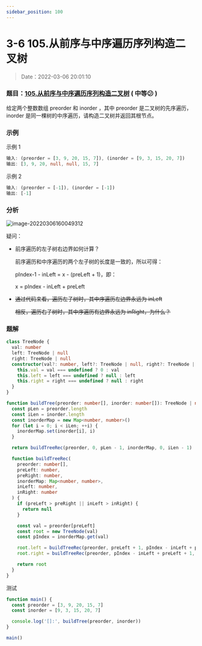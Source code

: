 ```yaml
---
sidebar_position: 100
---
```


# 3-6 105.从前序与中序遍历序列构造二叉树

> Date：2022-03-06 20:01:10

### 题目：[105.从前序与中序遍历序列构造二叉树](https://leetcode-cn.com/problems/construct-binary-tree-from-preorder-and-inorder-traversal/) ( 中等:confused: )

给定两个整数数组 preorder 和 inorder ，其中 preorder 是二叉树的先序遍历， inorder 是同一棵树的中序遍历，请构造二叉树并返回其根节点。

### 示例

示例 1

```ts
输入: (preorder = [3, 9, 20, 15, 7]), (inorder = [9, 3, 15, 20, 7])
输出: [3, 9, 20, null, null, 15, 7]
```

示例 2

```ts
输入: (preorder = [-1]), (inorder = [-1])
输出: [-1]
```

### 分析

![image-20220306160049312](https://cdn.gincool.com//img/image-20220306160049312.png)

疑问：

- 前序遍历的左子树右边界如何计算？

  前序遍历和中序遍历的两个左子树的长度是一致的，所以可得：

  pIndex-1 - inLeft = x - (preLeft + 1)，即：

  x = pIndex - inLeft + preLeft

- ~~通过代码来看，遍历左子树时，其中序遍历左边界永远为 inLeft~~

  ~~相反，遍历右子树时，其中序遍历有边界永远为 inRight，为什么？~~

### 题解

```ts
class TreeNode {
  val: number
  left: TreeNode | null
  right: TreeNode | null
  constructor(val?: number, left?: TreeNode | null, right?: TreeNode | null) {
    this.val = val === undefined ? 0 : val
    this.left = left === undefined ? null : left
    this.right = right === undefined ? null : right
  }
}

function buildTree(preorder: number[], inorder: number[]): TreeNode | null {
  const pLen = preorder.length
  const iLen = inorder.length
  const inorderMap = new Map<number, number>()
  for (let i = 0; i < iLen; ++i) {
    inorderMap.set(inorder[i], i)
  }

  return buildTreeRec(preorder, 0, pLen - 1, inorderMap, 0, iLen - 1)

  function buildTreeRec(
    preorder: number[],
    preLeft: number,
    preRight: number,
    inorderMap: Map<number, number>,
    inLeft: number,
    inRight: number
  ) {
    if (preLeft > preRight || inLeft > inRight) {
      return null
    }

    const val = preorder[preLeft]
    const root = new TreeNode(val)
    const pIndex = inorderMap.get(val)

    root.left = buildTreeRec(preorder, preLeft + 1, pIndex - inLeft + preLeft, inorderMap, inLeft, pIndex - 1)
    root.right = buildTreeRec(preorder, pIndex - inLeft + preLeft + 1, preRight, inorderMap, pIndex + 1, inRight)

    return root
  }
}
```

测试

```ts
function main() {
  const preorder = [3, 9, 20, 15, 7]
  const inorder = [9, 3, 15, 20, 7]

  console.log('[]:', buildTree(preorder, inorder))
}

main()
```
